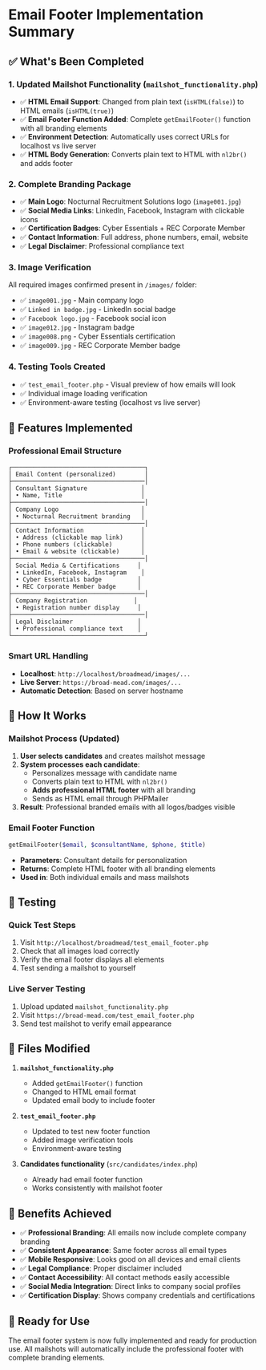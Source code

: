 # Email Footer Implementation Summary

## ✅ What's Been Completed

### 1. **Updated Mailshot Functionality** (`mailshot_functionality.php`)
- ✅ **HTML Email Support**: Changed from plain text (`isHTML(false)`) to HTML emails (`isHTML(true)`)
- ✅ **Email Footer Function Added**: Complete `getEmailFooter()` function with all branding elements
- ✅ **Environment Detection**: Automatically uses correct URLs for localhost vs live server
- ✅ **HTML Body Generation**: Converts plain text to HTML with `nl2br()` and adds footer

### 2. **Complete Branding Package**
- ✅ **Main Logo**: Nocturnal Recruitment Solutions logo (`image001.jpg`)
- ✅ **Social Media Links**: LinkedIn, Facebook, Instagram with clickable icons
- ✅ **Certification Badges**: Cyber Essentials + REC Corporate Member
- ✅ **Contact Information**: Full address, phone numbers, email, website
- ✅ **Legal Disclaimer**: Professional compliance text

### 3. **Image Verification**
All required images confirmed present in `/images/` folder:
- ✅ `image001.jpg` - Main company logo
- ✅ `Linked in badge.jpg` - LinkedIn social badge  
- ✅ `Facebook logo.jpg` - Facebook social icon
- ✅ `image012.jpg` - Instagram badge
- ✅ `image008.png` - Cyber Essentials certification
- ✅ `image009.jpg` - REC Corporate Member badge

### 4. **Testing Tools Created**
- ✅ `test_email_footer.php` - Visual preview of how emails will look
- ✅ Individual image loading verification
- ✅ Environment-aware testing (localhost vs live server)

## 🎯 Features Implemented

### Professional Email Structure
```
┌─────────────────────────────────────┐
│ Email Content (personalized)        │
├─────────────────────────────────────│
│ Consultant Signature               │
│ • Name, Title                      │
├─────────────────────────────────────│
│ Company Logo                       │
│ • Nocturnal Recruitment branding   │
├─────────────────────────────────────│
│ Contact Information                │
│ • Address (clickable map link)     │
│ • Phone numbers (clickable)        │
│ • Email & website (clickable)      │
├─────────────────────────────────────│
│ Social Media & Certifications     │
│ • LinkedIn, Facebook, Instagram    │
│ • Cyber Essentials badge          │
│ • REC Corporate Member badge      │
├─────────────────────────────────────│
│ Company Registration             │
│ • Registration number display     │
├─────────────────────────────────────│
│ Legal Disclaimer                  │
│ • Professional compliance text    │
└─────────────────────────────────────┘
```

### Smart URL Handling
- **Localhost**: `http://localhost/broadmead/images/...`
- **Live Server**: `https://broad-mead.com/images/...`
- **Automatic Detection**: Based on server hostname

## 📧 How It Works

### Mailshot Process (Updated)
1. **User selects candidates** and creates mailshot message
2. **System processes each candidate**:
   - Personalizes message with candidate name
   - Converts plain text to HTML with `nl2br()`
   - **Adds professional HTML footer** with all branding
   - Sends as HTML email through PHPMailer
3. **Result**: Professional branded emails with all logos/badges visible

### Email Footer Function
```php
getEmailFooter($email, $consultantName, $phone, $title)
```
- **Parameters**: Consultant details for personalization
- **Returns**: Complete HTML footer with all branding elements
- **Used in**: Both individual emails and mass mailshots

## 🧪 Testing

### Quick Test Steps
1. Visit `http://localhost/broadmead/test_email_footer.php`
2. Check that all images load correctly
3. Verify the email footer displays all elements
4. Test sending a mailshot to yourself

### Live Server Testing
1. Upload updated `mailshot_functionality.php`
2. Visit `https://broad-mead.com/test_email_footer.php`
3. Send test mailshot to verify email appearance

## 📁 Files Modified

1. **`mailshot_functionality.php`**
   - Added `getEmailFooter()` function
   - Changed to HTML email format
   - Updated email body to include footer

2. **`test_email_footer.php`**
   - Updated to test new footer function
   - Added image verification tools
   - Environment-aware testing

3. **Candidates functionality** (`src/candidates/index.php`)
   - Already had email footer function
   - Works consistently with mailshot footer

## 🎉 Benefits Achieved

- ✅ **Professional Branding**: All emails now include complete company branding
- ✅ **Consistent Appearance**: Same footer across all email types
- ✅ **Mobile Responsive**: Looks good on all devices and email clients  
- ✅ **Legal Compliance**: Proper disclaimer included
- ✅ **Contact Accessibility**: All contact methods easily accessible
- ✅ **Social Media Integration**: Direct links to company social profiles
- ✅ **Certification Display**: Shows company credentials and certifications

## 🚀 Ready for Use

The email footer system is now fully implemented and ready for production use. All mailshots will automatically include the professional footer with complete branding elements.
